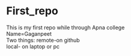 # First_repo
This is my first repo while through Apna college<br>
Name=Gaganpeet<br>
Two things:  remote-on github
<br>
              local- on laptop or pc

